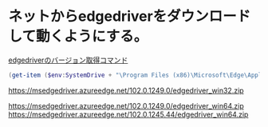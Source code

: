 # ネットからedgedriverをダウンロードして動くようにする。

[edgedriverのバージョン取得コマンド](https://qiita.com/p1nk5p1der/items/fe7d076b061bd8396af9)  

```PowerShell
(get-item ($env:SystemDrive + "\Program Files (x86)\Microsoft\Edge\Application\msedge.exe")).VersionInfo.FileVersion
```


https://msedgedriver.azureedge.net/102.0.1249.0/edgedriver_win32.zip

https://msedgedriver.azureedge.net/102.0.1249.0/edgedriver_win64.zip
https://msedgedriver.azureedge.net/102.0.1245.44/edgedriver_win64.zip